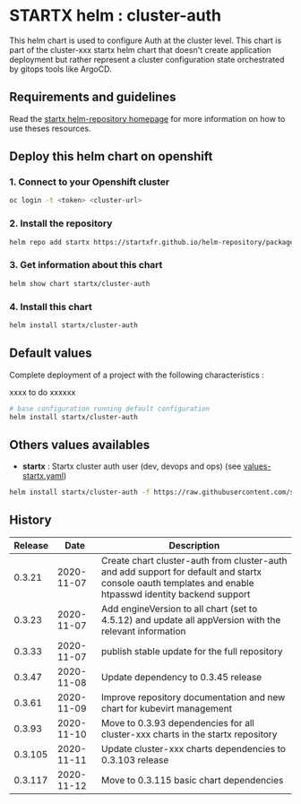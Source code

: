 # STARTX helm : cluster-auth

This helm chart is used to configure Auth at the cluster level.
This chart is part of the cluster-xxx startx helm chart that doesn't create application deployment but rather represent a cluster configuration
state orchestrated by gitops tools like ArgoCD.

## Requirements and guidelines

Read the [startx helm-repository homepage](https://startxfr.github.io/helm-repository) for
more information on how to use theses resources.

## Deploy this helm chart on openshift

### 1. Connect to your Openshift cluster

```bash
oc login -t <token> <cluster-url>
```

### 2. Install the repository

```bash
helm repo add startx https://startxfr.github.io/helm-repository/packages/
```

### 3. Get information about this chart

```bash
helm show chart startx/cluster-auth
```

### 4. Install this chart

```bash
helm install startx/cluster-auth
```

## Default values

Complete deployment of a project with the following characteristics :

xxxx to do xxxxxx

```bash
# base configuration running default configuration
helm install startx/cluster-auth
```

## Others values availables

- **startx** : Startx cluster auth user (dev, devops and ops) (see [values-startx.yaml](https://raw.githubusercontent.com/startxfr/helm-repository/master/charts/cluster-auth/values-startx.yaml))

```bash
helm install startx/cluster-auth -f https://raw.githubusercontent.com/startxfr/helm-repository/master/charts/cluster-auth/values-startx.yaml
```

## History

| Release | Date       | Description
| ------- | ---------- | -----------------------------------------------------
| 0.3.21  | 2020-11-07 | Create chart cluster-auth from cluster-auth and add support for default and startx console oauth templates and enable htpasswd identity backend support
| 0.3.23  | 2020-11-07 | Add engineVersion to all chart (set to 4.5.12) and update all appVersion with the relevant information
| 0.3.33  | 2020-11-07 | publish stable update for the full repository
| 0.3.47  | 2020-11-08 | Update dependency to 0.3.45 release
| 0.3.61  | 2020-11-09 | Improve repository documentation and new chart for kubevirt management
| 0.3.93  | 2020-11-10 | Move to 0.3.93 dependencies for all cluster-xxx charts in the startx repository
| 0.3.105  | 2020-11-11 | Update cluster-xxx charts dependencies to 0.3.103 release
| 0.3.117  | 2020-11-12 | Move to 0.3.115 basic chart dependencies